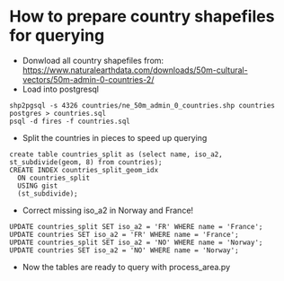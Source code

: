 # How to prepare country shapefiles for querying

- Donwload all country shapefiles from: https://www.naturalearthdata.com/downloads/50m-cultural-vectors/50m-admin-0-countries-2/
- Load into postgresql
```
shp2pgsql -s 4326 countries/ne_50m_admin_0_countries.shp countries postgres > countries.sql
psql -d fires -f countries.sql
```

- Split the countries in pieces to speed up querying
```
create table countries_split as (select name, iso_a2, st_subdivide(geom, 8) from countries);
CREATE INDEX countries_split_geom_idx
  ON countries_split
  USING gist
  (st_subdivide);
```

- Correct missing iso_a2 in Norway and France!

```
UPDATE countries_split SET iso_a2 = 'FR' WHERE name = 'France';
UPDATE countries SET iso_a2 = 'FR' WHERE name = 'France';
UPDATE countries_split SET iso_a2 = 'NO' WHERE name = 'Norway';
UPDATE countries SET iso_a2 = 'NO' WHERE name = 'Norway';
```

- Now the tables are ready to query with process_area.py

